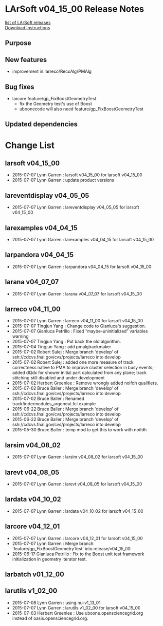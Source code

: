 # LArSoft v04_15_00 Release Notes



[list of LArSoft releases](LArSoft_release_list)  
[Download instructions](http://scisoft.fnal.gov/scisoft/bundles/larsoft/v04_15_00/larsoft-v04_15_00.html)

## Purpose

## New features

-   improvement in larreco/RecoAlg/PMAlg

## Bug fixes

-   larcore feature/gp_FixBoostGeometryTest
    -   fix the Geometry test's use of Boost
    -   uboonecode will also need feature/gp_FixBoostGeometryTest

## Updated dependencies

# Change List

## larsoft v04_15_00

-   2015-07-07 Lynn Garren : larsoft v04_15_00 for larsoft v04_15_00
-   2015-07-07 Lynn Garren : update product versions

## lareventdisplay v04_05_05

-   2015-07-07 Lynn Garren : lareventdisplay v04_05_05 for larsoft v04_15_00

## larexamples v04_04_15

-   2015-07-07 Lynn Garren : larexamples v04_04_15 for larsoft v04_15_00

## larpandora v04_04_15

-   2015-07-07 Lynn Garren : larpandora v04_04_15 for larsoft v04_15_00

## larana v04_07_07

-   2015-07-07 Lynn Garren : larana v04_07_07 for larsoft v04_15_00

## larreco v04_11_00

-   2015-07-07 Lynn Garren : larreco v04_11_00 for larsoft v04_15_00
-   2015-07-07 Tingjun Yang : Change code to Gianluca's suggestion.
-   2015-07-07 Gianluca Petrillo : Fixed “maybe-uninitialized” variables warning
-   2015-07-07 Tingjun Yang : Put back the old algorithm.
-   2015-07-04 Tingjun Yang : add pmalgtrackmaker
-   2015-07-02 Robert Sulej : Merge branch 'develop' of ssh://cdcvs.fnal.gov/cvs/projects/larreco into develop
-   2015-07-02 Robert Sulej : added one more measure of track correctness native to PMA to improve cluster selection in busy events; added dQdx for shower initial part calculated from any plane; track stitching still disabled and under development
-   2015-07-02 Herbert Greenlee : Remove wrongly added noifdh qualifiers.
-   2015-07-02 Bruce Baller : Merge branch 'develop' of ssh://cdcvs.fnal.gov/cvs/projects/larreco into develop
-   2015-07-02 Bruce Baller : Renamed trackfindermodules_argoneut.fcl.example
-   2015-06-22 Bruce Baller : Merge branch 'develop' of ssh://cdcvs.fnal.gov/cvs/projects/larreco into develop
-   2015-06-22 Bruce Baller : Merge branch 'develop' of ssh://cdcvs.fnal.gov/cvs/projects/larreco into develop
-   2015-05-30 Bruce Baller : temp mod to get this to work with noifdh

## larsim v04_08_02

-   2015-07-07 Lynn Garren : larsim v04_08_02 for larsoft v04_15_00

## larevt v04_08_05

-   2015-07-07 Lynn Garren : larevt v04_08_05 for larsoft v04_15_00

## lardata v04_10_02

-   2015-07-07 Lynn Garren : lardata v04_10_02 for larsoft v04_15_00

## larcore v04_12_01

-   2015-07-07 Lynn Garren : larcore v04_12_01 for larsoft v04_15_00
-   2015-07-07 Lynn Garren : Merge branch 'feature/gp_FixBoostGeometryTest' into release/v04_15_00
-   2015-06-17 Gianluca Petrillo : Fix to the Boost unit test framework initialization in geometry iterator test.

## larbatch v01_12_00

## larutils v1_02_00

-   2015-07-08 Lynn Garren : using nu-v1_13_01
-   2015-07-07 Lynn Garren : larutils v1_02_00 for larsoft v04_15_00
-   2015-07-03 Herbert Greenlee : Use uboone.opensciencegrid.org instead of oasis.opensciencegrid.org.

